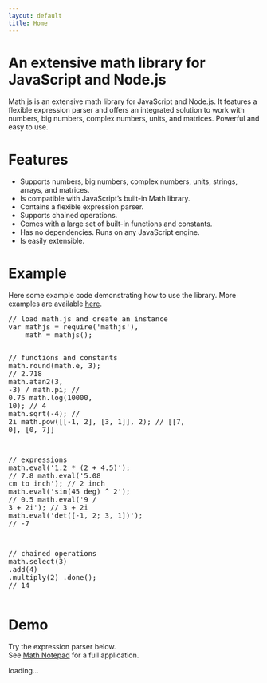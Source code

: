 ```yaml
---
layout: default
title: Home
---
```


# An extensive math library for JavaScript and Node.js

Math.js is an extensive math library for JavaScript and Node.js.
It features a flexible expression parser and offers an integrated solution
to work with numbers, big numbers, complex numbers, units, and matrices.
Powerful and easy to use.


# Features

- Supports numbers, big numbers, complex numbers, units, strings, arrays, and matrices.
- Is compatible with JavaScript’s built-in Math library.
- Contains a flexible expression parser.
- Supports chained operations.
- Comes with a large set of built-in functions and constants.
- Has no dependencies. Runs on any JavaScript engine.
- Is easily extensible.

<div class="cols">
  <div class="left">
    <h1>Example</h1>
    <p>
      Here some example code demonstrating how to use the library.
      More examples are available
      <a href="https://github.com/josdejong/mathjs/tree/master/examples/">here</a>.
    </p>
    <pre id="example">
<span class="comment">// load math.js and create an instance</span>
<span class="keyword">var</span> mathjs = require(<span class="string">'mathjs'</span>),
    math = mathjs();

<span class="comment">// functions and constants</span>
math.round(math.e, <span class="number">3</span>);            <span class="comment">// 2.718</span>
math.atan2(<span class="number">3</span>, <span class="number">-3</span>) / math.pi;      <span class="comment">// 0.75</span>
math.log(<span class="number">10000</span>, <span class="number">10</span>);              <span class="comment">// 4</span>
math.sqrt(<span class="number">-4</span>);                    <span class="comment">// 2i</span>
math.pow([[-1, 2], [3, 1]], 2);
     <span class="comment">// [[7, 0], [0, 7]]</span>

<span class="comment">// expressions</span>
math.eval(<span class="string">'1.2 * (2 + 4.5)'</span>);     <span class="comment">// 7.8</span>
math.eval(<span class="string">'5.08 cm to inch'</span>);     <span class="comment">// 2 inch</span>
math.eval(<span class="string">'sin(45 deg) ^ 2'</span>);     <span class="comment">// 0.5</span>
math.eval(<span class="string">'9 / 3 + 2i'</span>);          <span class="comment">// 3 + 2i</span>
math.eval(<span class="string">'det([-1, 2; 3, 1])'</span>);  <span class="comment">// -7</span>

<span class="comment">// chained operations</span>
math.select(<span class="number">3</span>)
    .add(<span class="number">4</span>)
    .multiply(<span class="number">2</span>)
    .done(); <span class="comment">// 14</span>
</pre>
  </div>
  <div class="right">
    <h1>Demo</h1>
      <p>
        Try the expression parser below.<br>
        See <a href="http://mathnotepad.com/">Math Notepad</a> for a full application.
      </p>
      <div id="commandline">loading...</div>
      <script type="text/javascript">
        // create an instance of math.js
        var math = mathjs();

        var editor = new CommandLineEditor({
            container: document.getElementById('commandline'),
            math: math
        });
      </script>
      <div class="tips">
        Shortcut keys:
        <ul>
          <li>Press <b>S</b> to set focus to the input field</li>
          <li>Press <b>Ctrl+F11</b> to toggle full screen</li>
          <li>Enter <b>"clear"</b> to clear history</li>
        </ul>
      </div>
  </div>
  <div class="end">&nbsp;</div>
</div>


# Install or download

Math.js can be installed using [npm](https://npmjs.org/):

    npm install mathjs

Math.js can be downloaded or linked from [cdnjs](http://cdnjs.com/):

<table>
  <tr>
    <td>
      <a href="http://cdnjs.cloudflare.com/ajax/libs/mathjs/0.18.0/math.js">
        Development (version 0.18.0)
      </a>
    </td>
    <td>
      <span id="development-size">485 kB</span>, uncompressed with comments
    </td>
  </tr>
  <tr>
    <td>
      <a href="http://cdnjs.cloudflare.com/ajax/libs/mathjs/0.18.0/math.min.js">
        Production (version 0.18.0)
      </a>
    </td>
    <td>
      <span id="production-size">42 kB</span>, minified and gzipped
    </td>
  </tr>
</table>

*Math.js is in early stage and the API is not yet stabilized.
Please be careful when upgrading to a newer version.
Changes are listed in the [history](https://github.com/josdejong/mathjs/blob/master/HISTORY.md).*


# Documentation

- [Getting Started](https://github.com/josdejong/mathjs/blob/master/docs/getting_started.md)
- [Overview](https://github.com/josdejong/mathjs/blob/master/docs/index.md)
- [Examples](https://github.com/josdejong/mathjs/tree/master/examples/)
- [History](https://github.com/josdejong/mathjs/blob/master/HISTORY.md)


# License

Math.js is open source and licensed under the
[Apache 2.0 License](http://www.apache.org/licenses/LICENSE-2.0)

